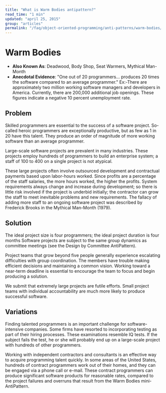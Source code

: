 ```yaml
---
title: "What is Warm Bodies antipattern?"
read_time: "1 min"
updated: "april 25, 2015"
group: "articles"
permalink: "/faq/object-oriented-programming/anti-patterns/warm-bodies/"
---
```

# Warm Bodies
* **Also Known As**: Deadwood, Body Shop, Seat Warmers, Mythical Man-Month
* **Anecdotal Evidence**: "One out of 20 programmers... produces 20 times the software compared to an average programmer."
Ex:-There are approximately two million working software managers and developers in America. Currently, there are 200,000 additional job openings. These figures indicate a negative 10 percent unemployment rate.

## Problem
Skilled programmers are essential to the success of a software project. So-called heroic programmers are exceptionally productive, but as few as 1 in 20 have this talent. They produce an order of magnitude of more working software than an average programmer.

Large-scale software projects are prevalent in many industries. These projects employ hundreds of programmers to build an enterprise system; a staff of 100 to 400 on a single project is not atypical.

These large projects often involve outsourced development and contractual payments based upon labor-hours worked. Since profits are a percentage of the staff salaries, the more hours worked, the higher the profits. System requirements always change and increase during development; so there is little risk involved if the project is underbid initially; the contractor can grow the staff to meet inevitable problems and new requirements. The fallacy of adding more staff to an ongoing software project was described by Frederick Brooks in the Mythical Man-Month (1979).

## Solution
The ideal project size is four programmers; the ideal project duration is four months Software projects are subject to the same group dynamics as committee meetings (see the Design by Committee AntiPattern).

Project teams that grow beyond five people generally experience escalating difficulties with group coordination. The members have trouble making efficient decisions and maintaining a common vision. Working toward a near-term deadline is essential to encourage the team to focus and begin producing a solution.

We submit that extremely large projects are futile efforts. Small project teams with individual accountability are much more likely to produce successful software.

## Variations
Finding talented programmers is an important challenge for software-intensive companies. Some firms have resorted to incorporating testing as part of their hiring processes. These examinations resemble IQ tests. If the subject fails the test, he or she will probably end up on a large-scale project with hundreds of other programmers.

Working with independent contractors and consultants is an effective way to acquire programming talent quickly. In some areas of the United States, hundreds of contract programmers work out of their homes, and they can be engaged via a phone call or e-mail. These contract programmers can produce significant software products for reasonable rates, compared to the project failures and overruns that result from the Warm Bodies mini-AntiPattern.
